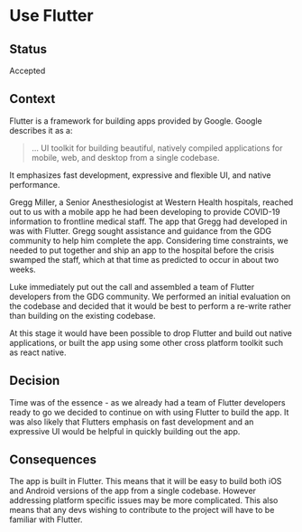 # Use Flutter

## Status

Accepted

## Context

Flutter is a framework for building apps provided by Google.  Google describes it as a:
> ... UI toolkit for building beautiful, natively compiled applications for mobile, web, and desktop from a single codebase.

It emphasizes fast development, expressive and flexible UI, and native performance.

Gregg Miller, a Senior Anesthesiologist at Western Health hospitals, reached out to us with a mobile app he had been developing to provide COVID-19 information to frontline medical staff.  The app that Gregg had developed in was with Flutter.  Gregg sought assistance and guidance from the GDG community to help him complete the app.  Considering time constraints, we needed to put together and ship an app to the hospital before the crisis swamped the staff, which at that time as predicted to occur in about two weeks.

Luke immediately put out the call and assembled a team of Flutter developers from the GDG community.  We performed an initial evaluation on the codebase and decided that it would be best to perform a re-write rather than building on the existing codebase.

At this stage it would have been possible to drop Flutter and build out native applications, or built the app using some other cross platform toolkit such as react native.

## Decision

Time was of the essence - as we already had a team of Flutter developers ready to go we decided to continue on with using Flutter to build the app.  It was also likely that Flutters emphasis on fast development and an expressive UI would be helpful in quickly building out the app.

## Consequences

The app is built in Flutter.  This means that it will be easy to build both iOS and Android versions of the app from a single codebase.  However addressing platform specific issues may be more complicated.  This also means that any devs wishing to contribute to the project will have to be familiar with Flutter.
